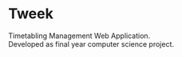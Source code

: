 # Tweek
Timetabling Management Web Application.<br />
Developed as final year computer science project.
